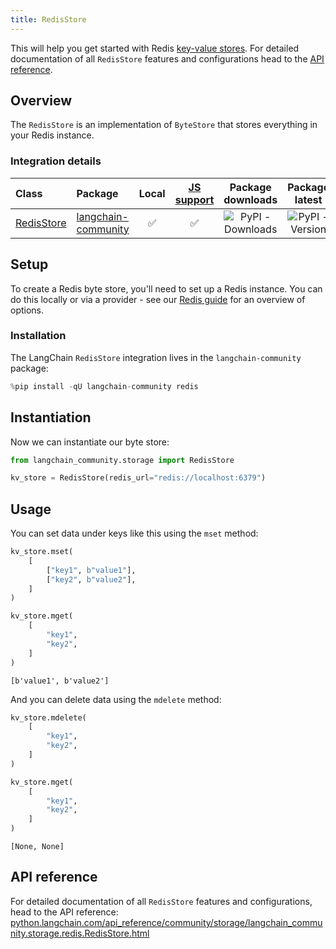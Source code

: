 ```yaml
---
title: RedisStore
---
```


This will help you get started with Redis [key-value stores](/oss/concepts/key_value_stores). For detailed documentation of all `RedisStore` features and configurations head to the [API reference](https://python.langchain.com/api_reference/community/storage/langchain_community.storage.redis.RedisStore.html).

## Overview

The `RedisStore` is an implementation of `ByteStore` that stores everything in your Redis instance.

### Integration details

| Class | Package | Local | [JS support](https://js.langchain.com/docs/integrations/stores/ioredis_storage) | Package downloads | Package latest |
| :--- | :--- | :---: | :---: |  :---: | :---: |
| [RedisStore](https://python.langchain.com/api_reference/community/storage/langchain_community.storage.redis.RedisStore.html) | [langchain-community](https://python.langchain.com/api_reference/community/index.html) | ✅ | ✅ | ![PyPI - Downloads](https://img.shields.io/pypi/dm/langchain_community?style=flat-square&label=%20) | ![PyPI - Version](https://img.shields.io/pypi/v/langchain_community?style=flat-square&label=%20) |

## Setup

To create a Redis byte store, you'll need to set up a Redis instance. You can do this locally or via a provider - see our [Redis guide](/oss/integrations/providers/redis) for an overview of options.

### Installation

The LangChain `RedisStore` integration lives in the `langchain-community` package:

```python
%pip install -qU langchain-community redis
```

## Instantiation

Now we can instantiate our byte store:

```python
from langchain_community.storage import RedisStore

kv_store = RedisStore(redis_url="redis://localhost:6379")
```

## Usage

You can set data under keys like this using the `mset` method:

```python
kv_store.mset(
    [
        ["key1", b"value1"],
        ["key2", b"value2"],
    ]
)

kv_store.mget(
    [
        "key1",
        "key2",
    ]
)
```

```output
[b'value1', b'value2']
```

And you can delete data using the `mdelete` method:

```python
kv_store.mdelete(
    [
        "key1",
        "key2",
    ]
)

kv_store.mget(
    [
        "key1",
        "key2",
    ]
)
```

```output
[None, None]
```

## API reference

For detailed documentation of all `RedisStore` features and configurations, head to the API reference: [python.langchain.com/api_reference/community/storage/langchain_community.storage.redis.RedisStore.html](https://python.langchain.com/api_reference/community/storage/langchain_community.storage.redis.RedisStore.html)
